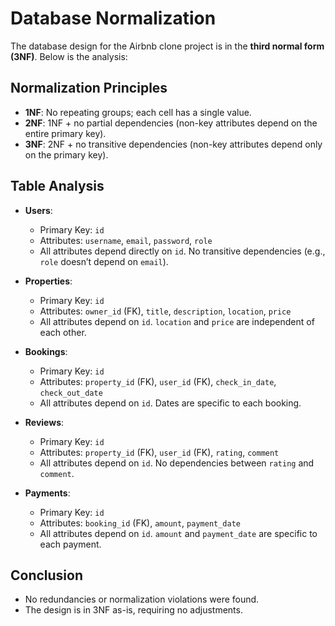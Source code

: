 # Database Normalization

The database design for the Airbnb clone project is in the **third normal form (3NF)**. Below is the analysis:

## Normalization Principles
- **1NF**: No repeating groups; each cell has a single value.
- **2NF**: 1NF + no partial dependencies (non-key attributes depend on the entire primary key).
- **3NF**: 2NF + no transitive dependencies (non-key attributes depend only on the primary key).

## Table Analysis

- **Users**: 
  - Primary Key: `id`
  - Attributes: `username`, `email`, `password`, `role`
  - All attributes depend directly on `id`. No transitive dependencies (e.g., `role` doesn’t depend on `email`).

- **Properties**: 
  - Primary Key: `id`
  - Attributes: `owner_id` (FK), `title`, `description`, `location`, `price`
  - All attributes depend on `id`. `location` and `price` are independent of each other.

- **Bookings**: 
  - Primary Key: `id`
  - Attributes: `property_id` (FK), `user_id` (FK), `check_in_date`, `check_out_date`
  - All attributes depend on `id`. Dates are specific to each booking.

- **Reviews**: 
  - Primary Key: `id`
  - Attributes: `property_id` (FK), `user_id` (FK), `rating`, `comment`
  - All attributes depend on `id`. No dependencies between `rating` and `comment`.

- **Payments**: 
  - Primary Key: `id`
  - Attributes: `booking_id` (FK), `amount`, `payment_date`
  - All attributes depend on `id`. `amount` and `payment_date` are specific to each payment.

## Conclusion
- No redundancies or normalization violations were found.
- The design is in 3NF as-is, requiring no adjustments.
